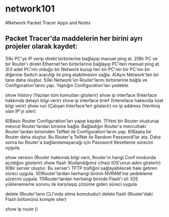 # network101
#Network Packet Tracer Apps and Notes

##	Packet Tracer'da maddelerin her birini ayrı projeler olarak kaydet:
1)İki PC'ye IP verip direkt birbirlerine bağlayıp manuel ping at.
2)Bir PC ve bir Router'ı direkt Ethernet'ten birbirlerine bağlayıp PC'den manuel ping at.
3)3 adet PC'nin olduğu bir Network kurup her bir PC'nin bir PC'nin bir diğerine Switch aracılığı ile ping atabilmesini sağla.
4)Aynı Network'ten bir tane daha oluştur.
5)İki Network'ün Router'larını birbirlerine bağla ve Configuration'larını yap. Yaptığın Configuration'ları yedekle.

show history (Yazılan tüm komutları gösterir)
show ip interface (Interface hakkında detaylı bilgi verir)
show ip interface brief (Intereface hakkında özet bilgi verir)
show run (Çalışan Interface'leri gösterir)
no ip address (Verilmiş olan IP'yi siler)

6)Basic Router Configuration'ları yapıp kaydet.
7)Yeni bir Router oluşturup mevcut Router'lardan birisine bağla.
Bağladığın Router'a mevcuttaki Router'lardan birisinden TelNet ile Configuration'larını yap.
8)Başka bir Router daha oluştur.
Bu Router'a TelNet ile Random Password'lar ata.
Daha sonra bu Router'a bağlanılamayacağı için Password Resetleme sürecini uygula.

show version (Router hakkında bilgi verir, Router'ın hangi Conf modunda açıldığını gösterir)
show flash (Kullandığımız cihazı IOS'unun adını gösterir)
9)Bir server oluştur. Bu server'ı TFTP trafiğini sağlayabilecek hale getiren süreci uygula.
10)Router'lardan herhangi birinin NVRAM'ine yedekleme sürecini uygula.
11)Router'lardan herhangi birinde Flash'ı sil. IOS yüklenememe sorunu ile karşılaşıp çözüme giden süreci uygula.

delete (Router'ların CLI'ında silme komutudur)
delete flash (Router'daki Flash bölümünü komple siler)

show ip route ()
